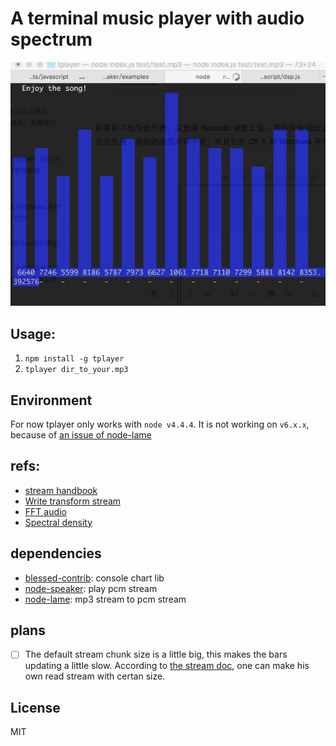 # A terminal music player with audio spectrum

![](./demo.gif)

## Usage:

1. `npm install -g tplayer`
2. `tplayer dir_to_your.mp3`

## Environment

For now tplayer only works with `node v4.4.4`. It is not working on `v6.x.x`, because of [an issue of node-lame](https://github.com/TooTallNate/node-lame/issues/62)

## refs:

* [stream handbook](https://github.com/substack/stream-handbook)
* [Write transform stream](http://codewinds.com/blog/2013-08-20-nodejs-transform-streams.html)
* [FFT audio](https://developer.mozilla.org/en-US/docs/Visualizing_Audio_Spectrum)
* [Spectral density](https://en.wikipedia.org/wiki/Spectral_density#Explanation)

## dependencies

- [blessed-contrib](https://github.com/yaronn/blessed-contrib): console chart lib
- [node-speaker](https://github.com/TooTallNate/node-speaker): play pcm stream
- [node-lame](https://github.com/TooTallNate/node-lame): mp3 stream to pcm stream

## plans

- [ ] The default stream chunk size is a little big, this makes the bars updating a little slow. According to [the stream doc](https://nodejs.org/api/stream.html#stream_readable_read_size_1), one can make his own read stream with certan size.

## License

MIT
